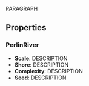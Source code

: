PARAGRAPH

## Properties

### PerlinRiver 
- **Scale**: DESCRIPTION
- **Shore**: DESCRIPTION
- **Complexity**: DESCRIPTION
- **Seed**: DESCRIPTION




